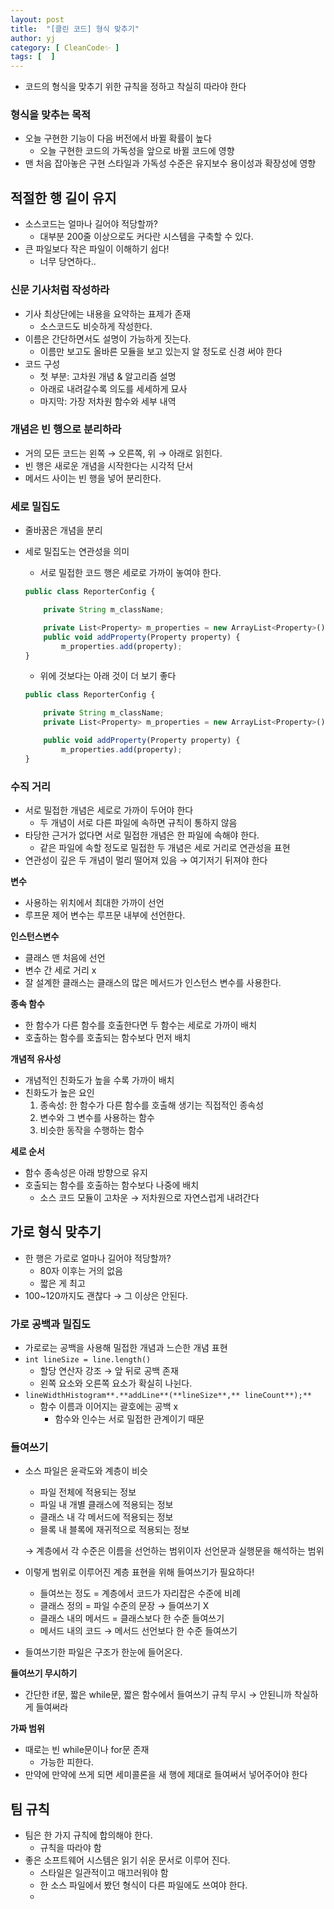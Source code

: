 ```yaml
---
layout: post
title:  "[클린 코드] 형식 맞추기"
author: yj
category: [ CleanCode✨ ]
tags: [  ]
---
```


- 코드의 형식을 맞추기 위한 규칙을 정하고 착실히 따라야 한다

### 형식을 맞추는 목적

- 오늘 구현한 기능이 다음 버전에서 바뀔 확률이 높다
    - 오늘 구현한 코드의 가독성을 앞으로 바뀔 코드에 영향
- 맨 처음 잡아놓은 구현 스타일과 가독성 수준은 유지보수 용이성과 확장성에 영향

## 적절한 행 길이 유지

- 소스코드는 얼마나 길어야 적당할까?
    - 대부분 200줄 이상으로도 커다란 시스템을 구축할 수 있다.
- 큰 파일보다 작은 파일이 이해하기 쉽다!
    - 너무 당연하다..

### 신문 기사처럼 작성하라

- 기사 최상단에는 내용을 요약하는 표제가 존재
    - 소스코드도 비슷하게 작성한다.
- 이름은 간단하면서도 설명이 가능하게 짓는다.
    - 이름만 보고도 올바른 모듈을 보고 있는지 알 정도로 신경 써야 한다
- 코드 구성
    - 첫 부분: 고차원 개념 & 알고리즘 설명
    - 아래로 내려갈수록 의도를 세세하게 묘사
    - 마지막: 가장 저차원 함수와 세부 내역

### 개념은 빈 행으로 분리하라

- 거의 모든 코드는 왼쪽 → 오른쪽, 위 → 아래로 읽힌다.
- 빈 행은 새로운 개념을 시작한다는 시각적 단서
- 메서드 사이는 빈 행을 넣어 분리한다.

### 세로 밀집도

- 줄바꿈은 개념을 분리
- 세로 밀집도는 연관성을 의미
    - 서로 밀접한 코드 행은 세로로 가까이 놓여야 한다.
    
    ```jsx
    public class ReporterConfig {
    
        private String m_className;
    
        private List<Property> m_properties = new ArrayList<Property>();
        public void addProperty(Property property) {
            m_properties.add(property);
    }
    ```
    
    - 위에 것보다는 아래 것이 더 보기 좋다
    
    ```jsx
    public class ReporterConfig {
    
        private String m_className;
        private List<Property> m_properties = new ArrayList<Property>();
    
        public void addProperty(Property property) {
            m_properties.add(property);
    }
    ```
    

### 수직 거리

- 서로 밀접한 개념은 세로로 가까이 두어야 한다
    - 두 개념이 서로 다른 파일에 속하면 규칙이 통하지 않음
- 타당한 근거가 없다면 서로 밀접한 개념은 한 파일에 속해야 한다.
    - 같은 파일에 속할 정도로 밀접한 두 개념은 세로 거리로 연관성을 표현
- 연관성이 깊은 두 개념이 멀리 떨어져 있음 → 여기저기 뒤져야 한다

**변수**

- 사용하는 위치에서 최대한 가까이 선언
- 루프문 제어 변수는 루프문 내부에 선언한다.

**인스턴스변수**

- 클래스 맨 처음에 선언
- 변수 간 세로 거리 x
- 잘 설계한 클래스는 클래스의 많은 메서드가 인스턴스 변수를 사용한다.

**종속 함수**

- 한 함수가 다른 함수를 호출한다면 두 함수는 세로로 가까이 배치
- 호출하는 함수를 호출되는 함수보다 먼저 배치

**개념적 유사성**

- 개념적인 친화도가 높을 수록 가까이 배치
- 친화도가 높은 요인
    1. 종속성: 한 함수가 다른 함수를 호출해 생기는 직접적인 종속성
    2. 변수와 그 변수를 사용하는 함수
    3. 비슷한 동작을 수행하는 함수

**세로 순서**

- 함수 종속성은 아래 방향으로 유지
- 호출되는 함수를 호출하는 함수보다 나중에 배치
    - 소스 코드 모듈이 고차운 → 저차원으로 자연스럽게 내려간다

## 가로 형식 맞추기

- 한 행은 가로로 얼마나 길어야 적당할까?
    - 80자 이후는 거의 없음
    - 짧은 게 최고
- 100~120까지도 괜찮다 → 그 이상은 안된다.

### 가로 공백과 밀집도

- 가로로는 공백을 사용해 밀접한 개념과 느슨한 개념 표현
- `int lineSize = line.length()`
    - 할당 연산자 강조 → 앞 뒤로 공백 존재
    - 왼쪽 요소와 오른쪽 요소가 확실히 나뉜다.
- `lineWidthHistogram**.**addLine**(**lineSize**,** lineCount**);**`
    - 함수 이름과 이어지는 괄호에는 공백 x
        - 함수와 인수는 서로 밀접한 관계이기 때문

### 들여쓰기

- 소스 파일은 윤곽도와 계층이 비슷
    - 파일 전체에 적용되는 정보
    - 파일 내 개별 클래스에 적용되는 정보
    - 클래스 내 각 메서드에 적용되는 정보
    - 믈록 내 블록에 재귀적으로 적용되는 정보
    
    → 계층에서 각 수준은 이름을 선언하는 범위이자 선언문과 실행문을 해석하는 범위
    
- 이렇게 범위로 이루어진 계층 표현을 위해 들여쓰기가 필요하다!
    - 들여쓰는 정도 = 계층에서 코드가 자리잡은 수준에 비례
    - 클래스 정의 = 파일 수준의 문장 → 들여쓰기 X
    - 클래스 내의 메서드 = 클래스보다 한 수준 들여쓰기
    - 메서드 내의 코드 → 메서드 선언보다 한 수준 들여쓰기
- 들여쓰기한 파일은 구조가 한눈에 들어온다.

**들여쓰기 무시하기**

- 간단한 if문, 짧은 while문, 짧은 함수에서 들여쓰기 규칙 무시 → 안된니까 착실하게 들여써라

**가짜 범위**

- 때로는 빈 while문이나 for문 존재
    - 가능한 피한다.
- 만약에 만약에 쓰게 되면 세미콜론을 새 행에 제대로 들여써서 넣어주어야 한다

## 팀 규칙

- 팀은 한 가지 규칙에 합의해야 한다.
    - 규칙을 따라야 함
- 좋은 소프트웨어 시스템은 읽기 쉬운 문서로 이루어 진다.
    - 스타일은 일관적이고 매끄러워야 함
    - 한 소스 파일에서 봤던 형식이 다른 파일에도 쓰여야 한다.
    -